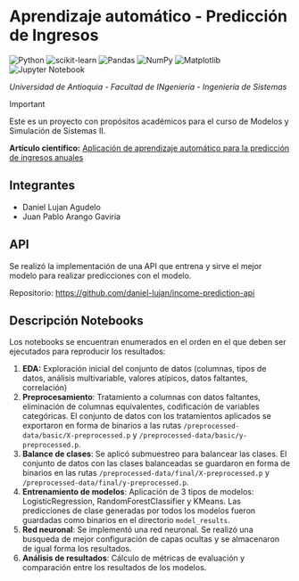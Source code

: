 # **Aprendizaje automático - Predicción de Ingresos**

![Python](https://img.shields.io/badge/python-3670A0?style=for-the-badge&logo=python&logoColor=ffdd54) ![scikit-learn](https://img.shields.io/badge/scikit--learn-%23F7931E.svg?style=for-the-badge&logo=scikit-learn&logoColor=white) ![Pandas](https://img.shields.io/badge/pandas-%23150458.svg?style=for-the-badge&logo=pandas&logoColor=white) ![NumPy](https://img.shields.io/badge/numpy-%23013243.svg?style=for-the-badge&logo=numpy&logoColor=white) ![Matplotlib](https://img.shields.io/badge/Matplotlib-%23ffffff.svg?style=for-the-badge&logo=Matplotlib&logoColor=black) ![Jupyter Notebook](https://img.shields.io/badge/jupyter-%23FA0F00.svg?style=for-the-badge&logo=jupyter&logoColor=white)

*Universidad de Antioquia - Facultad de INgeniería - Ingeniería de Sistemas*

> [!IMPORTANT]  
> Este es un proyecto con propósitos académicos para el curso de Modelos y Simulación de Sistemas II.

**Artículo científico:** [Aplicación de aprendizaje automático para la predicción de ingresos anuales](https://portfolio.cloudstorage.lujn.dev/Aplicaci%C3%B3n%20de%20aprendizaje%20autom%C3%A1tico%20para%20la%20predicci%C3%B3n%20de%20ingresos%20anuales.pdf)

## **Integrantes**

- Daniel Lujan Agudelo
- Juan Pablo Arango Gaviria

## **API**
Se realizó la implementación de una API que entrena y sirve el mejor modelo para realizar predicciones con el modelo.

Repositorio: https://github.com/daniel-lujan/income-prediction-api

## **Descripción Notebooks**

Los notebooks se encuentran enumerados en el orden en el que deben ser ejecutados para reproducir los resultados:

1. **EDA:** Exploración inicial del conjunto de datos (columnas, tipos de datos, análisis multivariable, valores atípicos, datos faltantes, correlación)
2. **Preprocesamiento**: Tratamiento a columnas con datos faltantes, eliminación de columnas equivalentes, codificación de variables categóricas. El conjunto de datos con los tratamientos aplicados se exportaron en forma de binarios a las rutas `/preprocessed-data/basic/X-preprocessed.p` y `/preprocessed-data/basic/y-preprocessed.p`.
3. **Balance de clases**: Se aplicó submuestreo para balancear las clases. El conjunto de datos con las clases balanceadas se guardaron en forma de binarios en las rutas `/preprocessed-data/final/X-preprocessed.p` y `/preprocessed-data/final/y-preprocessed.p`.
4. **Entrenamiento de modelos**: Aplicación de 3 tipos de modelos: LogisticRegression, RandomForestClassifier y KMeans. Las predicciones de clase generadas por todos los modelos fueron guardadas como binarios en el directorio `model_results`.
5. **Red neuronal**: Se implementó una red neuronal. Se realizó una busqueda de mejor configuración de capas ocultas y se almacenaron de igual forma los resultados.
6. **Análisis de resultados**: Cálculo de métricas de evaluación y comparación entre los resultados de los modelos.
